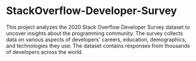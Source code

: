 # StackOverflow-Developer-Survey
This project analyzes the 2020 Stack Overflow Developer Survey dataset to uncover insights about the programming community. The survey collects data on various aspects of developers' careers, education, demographics, and technologies they use. The dataset contains responses from thousands of developers across the world.
